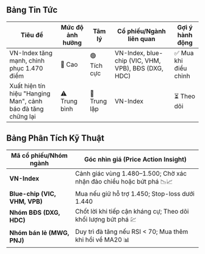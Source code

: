## Bảng Tin Tức

| Tiêu đề | Mức độ ảnh hưởng | Tâm lý | Cổ phiếu/Ngành liên quan | Gợi ý hành động |
|---|---|---|---|---|
| VN-Index tăng mạnh, chinh phục 1.470 điểm | 🚨 Cao | 🟢 Tích cực | VN-Index, blue-chip (VIC, VHM, VPB), BĐS (DXG, HDC) | ✅ Mua khi điều chỉnh |
| Xuất hiện tín hiệu "Hanging Man", cảnh báo đà tăng chững lại | ⚠️ Trung bình | 🔵 Trung lập | VN-Index | ⏳ Theo dõi |

## Bảng Phân Tích Kỹ Thuật

| Mã cổ phiếu/Nhóm ngành | Góc nhìn giá (Price Action Insight) |
|---|---|
| **VN-Index** | Cảnh giác vùng 1.480–1.500; Chờ xác nhận đảo chiều hoặc bứt phá 📉📈 |
| **Blue-chip (VIC, VHM, VPB)** | Mua nếu giữ hỗ trợ 1.450; Stop-loss dưới 1.440 |
| **Nhóm BĐS (DXG, HDC)** | Chốt lời khi tiếp cận kháng cự; Theo dõi khối lượng bứt phá 💹 |
| **Nhóm bán lẻ (MWG, PNJ)** | Duy trì đà tăng nếu RSI < 70; Mua thêm khi hồi về MA20 📊 |
